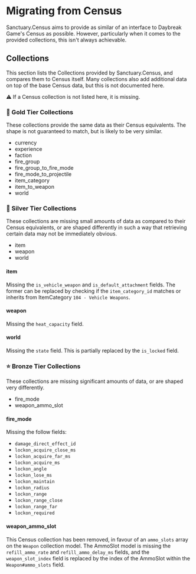 # Migrating from Census

Sanctuary.Census aims to provide as similar of an interface to Daybreak Game's Census as possible. However, particularly
when it comes to the provided collections, this isn't always achievable.

## Collections

This section lists the Collections provided by Sanctuary.Census, and compares them to Census itself.
Many collections also add additional data on top of the base Census data, but this is not documented here.

⚠️ If a Census collection is not listed here, it is missing.

### 🌠 Gold Tier Collections

These collections provide the same data as their Census equivalents. The shape is not guaranteed to match, but is likely to
be very similar.

- currency
- experience
- faction
- fire_group
- fire_group_to_fire_mode
- fire_mode_to_projectile
- item_category
- item_to_weapon
- world

### 🌟 Silver Tier Collections

These collections are missing small amounts of data as compared to their Census equivalents, or are shaped differently
in such a way that retrieving certain data may not be immediately obvious.

- item
- weapon
- world

#### item

Missing the `is_vehicle_weapon` and `is_default_attachment` fields. The former can be replaced by checking
if the `item_category_id` matches or inherits from ItemCategory `104 - Vehicle Weapons`.

#### weapon

Missing the `heat_capacity` field.

#### world

Missing the `state` field. This is partially replaced by the `is_locked` field.

### ⭐ Bronze Tier Collections

These collections are missing significant amounts of data, or are shaped very differently.

- fire_mode
- weapon_ammo_slot

#### fire_mode

Missing the follow fields:
- `damage_direct_effect_id`
- `lockon_acquire_close_ms`
- `lockon_acquire_far_ms`
- `lockon_acquire_ms`
- `lockon_angle`
- `lockon_lose_ms`
- `lockon_maintain`
- `lockon_radius`
- `lockon_range`
- `lockon_range_close`
- `lockon_range_far`
- `lockon_required`

#### weapon_ammo_slot

This Census collection has been removed, in favour of an `ammo_slots` array on the `Weapon` collection model.
The AmmoSlot model is missing the `refill_ammo_rate` and `refill_ammo_delay_ms` fields, and the
`weapon_slot_index` field is replaced by the index of the AmmoSlot within the `Weapon#ammo_slots` field.
